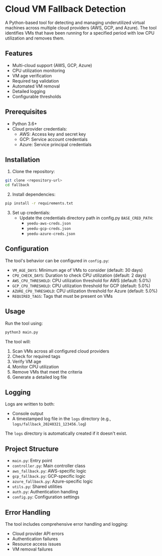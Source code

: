 # Cloud VM Fallback Detection

A Python-based tool for detecting and managing underutilized virtual machines across multiple cloud providers (AWS, GCP, and Azure). The tool identifies VMs that have been running for a specified period with low CPU utilization and removes them.

## Features

- Multi-cloud support (AWS, GCP, Azure)
- CPU utilization monitoring
- VM age verification
- Required tag validation
- Automated VM removal
- Detailed logging
- Configurable thresholds

## Prerequisites

- Python 3.6+
- Cloud provider credentials:
  - AWS: Access key and secret key
  - GCP: Service account credentials
  - Azure: Service principal credentials

## Installation

1. Clone the repository:
```bash
git clone <repository-url>
cd fallback
```

2. Install dependencies:
```bash
pip install -r requirements.txt
```

3. Set up credentials:
   - Update the credentials directory path in config.py `BASE_CRED_PATH`:
     - `yeedu-aws-creds.json`
     - `yeedu-gcp-creds.json`
     - `yeedu-azure-creds.json`

## Configuration

The tool's behavior can be configured in `config.py`:

- `VM_AGE_DAYS`: Minimum age of VMs to consider (default: 30 days)
- `CPU_CHECK_DAYS`: Duration to check CPU utilization (default: 2 days)
- `AWS_CPU_THRESHOLD`: CPU utilization threshold for AWS (default: 5.0%)
- `GCP_CPU_THRESHOLD`: CPU utilization threshold for GCP (default: 5.0%)
- `AZURE_CPU_THRESHOLD`: CPU utilization threshold for Azure (default: 5.0%)
- `REQUIRED_TAGS`: Tags that must be present on VMs

## Usage

Run the tool using:

```bash
python3 main.py
```

The tool will:
1. Scan VMs across all configured cloud providers
2. Check for required tags
3. Verify VM age
4. Monitor CPU utilization
5. Remove VMs that meet the criteria
6. Generate a detailed log file

## Logging

Logs are written to both:
- Console output
- A timestamped log file in the `logs` directory (e.g., `logs/fallback_20240321_123456.log`)

The `logs` directory is automatically created if it doesn't exist.

## Project Structure

- `main.py`: Entry point
- `controller.py`: Main controller class
- `aws_fallback.py`: AWS-specific logic
- `gcp_fallback.py`: GCP-specific logic
- `azure_fallback.py`: Azure-specific logic
- `utils.py`: Shared utilities
- `auth.py`: Authentication handling
- `config.py`: Configuration settings

## Error Handling

The tool includes comprehensive error handling and logging:
- Cloud provider API errors
- Authentication failures
- Resource access issues
- VM removal failures